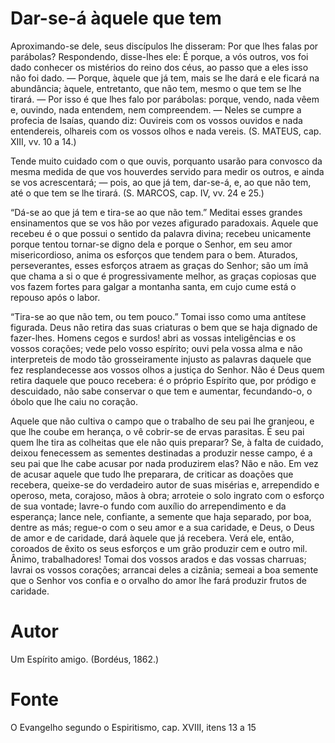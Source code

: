# Dar-se-á àquele que tem

Aproximando-se dele, seus discípulos lhe disseram: Por que lhes falas por parábolas? Respondendo, disse-lhes ele: É porque, a vós outros, vos foi dado conhecer os mistérios do reino dos céus, ao passo que a eles isso não foi dado. — Porque, àquele que já tem, mais se lhe dará e ele ficará na abundância; àquele, entretanto, que não tem, mesmo o que tem se lhe tirará. — Por isso é que lhes falo por parábolas: porque, vendo, nada vêem e, ouvindo, nada entendem, nem compreendem. — Neles se cumpre a profecia de Isaías, quando diz: Ouvireis com os vossos ouvidos e nada entendereis, olhareis com os vossos olhos e nada vereis. (S. MATEUS, cap. XIII, vv. 10 a 14.)

Tende muito cuidado com o que ouvis, porquanto usarão para convosco da mesma medida de que vos houverdes servido para medir os outros, e ainda se vos acrescentará; — pois, ao que já tem, dar-se-á, e, ao que não tem, até o que tem se lhe tirará. (S. MARCOS, cap. IV, vv. 24 e 25.)

“Dá-se ao que já tem e tira-se ao que não tem.” Meditai esses grandes ensinamentos que se vos hão por vezes afigurado paradoxais. Aquele que recebeu é o que possui o sentido da palavra divina; recebeu unicamente porque tentou tornar-se digno dela e porque o Senhor, em seu amor misericordioso, anima os esforços que tendem para o bem. Aturados, perseverantes, esses esforços atraem as graças do Senhor; são um ímã que chama a si o que é progressivamente melhor, as graças copiosas que vos fazem fortes para galgar a montanha santa, em cujo cume está o repouso após o labor.

“Tira-se ao que não tem, ou tem pouco.” Tomai isso como uma antítese figurada. Deus não retira das suas criaturas o bem que se haja dignado de fazer-lhes. Homens cegos e surdos! abri as vossas inteligências e os vossos corações; vede pelo vosso espírito; ouvi pela vossa alma e não interpreteis de modo tão grosseiramente injusto as palavras daquele que fez resplandecesse aos vossos olhos a justiça do Senhor. Não é Deus quem retira daquele que pouco recebera: é o próprio Espírito que, por pródigo e descuidado, não sabe conservar o que tem e aumentar, fecundando-o, o óbolo que lhe caiu no coração.

Aquele que não cultiva o campo que o trabalho de seu pai lhe granjeou, e que lhe coube em herança, o vê cobrir-se de ervas parasitas. É seu pai quem lhe tira as colheitas que ele não quis preparar? Se, à falta de cuidado, deixou fenecessem as sementes destinadas a produzir nesse campo, é a seu pai que lhe cabe acusar por nada produzirem elas? Não e não. Em vez de acusar aquele que tudo lhe preparara, de criticar as doações que recebera, queixe-se do verdadeiro autor de suas misérias e, arrependido e operoso, meta, corajoso, mãos à obra; arroteie o solo ingrato com o esforço de sua vontade; lavre-o fundo com auxílio do arrependimento e da esperança; lance nele, confiante, a semente que haja separado, por boa, dentre as más; regue-o com o seu amor e a sua caridade, e Deus, o Deus de amor e de caridade, dará àquele que já recebera. Verá ele, então, coroados de êxito os seus esforços e um grão produzir cem e outro mil. Ânimo, trabalhadores! Tomai dos vossos arados e das vossas charruas; lavrai os vossos corações; arrancai deles a cizânia; semeai a boa semente que o Senhor vos confia e o orvalho do amor lhe fará produzir frutos de caridade. 


# Autor
Um Espírito amigo. (Bordéus, 1862.)

# Fonte
O Evangelho segundo o Espiritismo, cap. XVIII, itens 13 a 15
